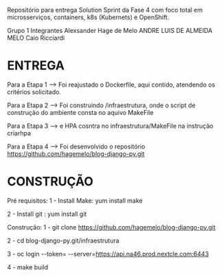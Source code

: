 Repositório para entrega Solution Sprint da Fase 4 com foco total em microsserviços, containers, k8s (Kubernets) e OpenShift.

Grupo 1
  Integrantes 
  Alexsander Hage de Melo
  ANDRE LUIS DE ALMEIDA MELO
  Caio Ricciardi



# ENTREGA

  Para a Etapa 1 --> Foi reajustado o Dockerfile, aqui contido, atendendo os critérios solicitado.

  Para a Etapa 2 --> Foi construindo /infraestrutura, onde o script de construção do ambiente consta no aquivo MakeFile

  Para a Etapa 3 -->  e HPA cosntra no infraestrutura/MakeFile na instrução criarhpa

  Para a Etapa 4 --> Foi desenvolvido o repositório https://github.com/hagemelo/blog-django-py.git

# CONSTRUÇÃO

Pré requisitos:
  1 - Install Make:  yum install make

  2 - Install git :  yum install git

Construção:
  1 - git clone https://github.com/hagemelo/blog-django-py.git

  2 - cd blog-django-py.git/infraestrutura

  3 - oc login --token=<token> --server=https://api.na46.prod.nextcle.com:6443

  4 - make build


